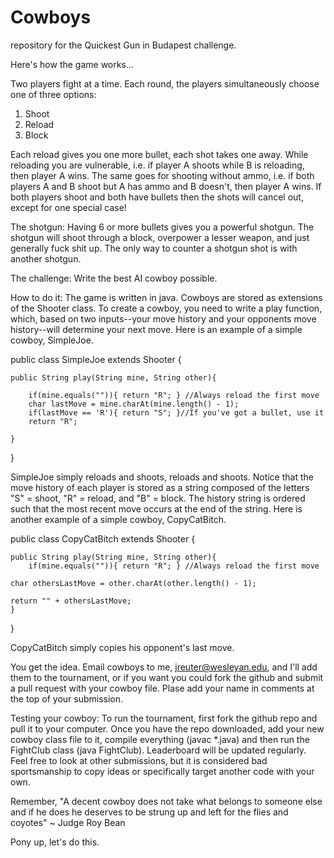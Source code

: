Cowboys
=======

repository for the Quickest Gun in Budapest challenge.

Here's how the game works...

Two players fight at a time.
Each round, the players simultaneously choose one of three options:
1. Shoot
2. Reload
3. Block

Each reload gives you one more bullet, each shot takes one away.
While reloading you are vulnerable, i.e. if player A shoots while B is reloading, then player A wins.
The same goes for shooting without ammo, i.e. if both players A and B shoot but A has ammo and B doesn't, then player A wins.
If both players shoot and both have bullets then the shots will cancel out, except for one special case!

The shotgun:
Having 6 or more bullets gives you a powerful shotgun. The shotgun will shoot through a block, overpower a lesser weapon, and just generally fuck shit up. The only way to counter a shotgun shot is with another shotgun.

The challenge: 
Write the best AI cowboy possible.

How to do it:
The game is written in java. Cowboys are stored as extensions of the Shooter class. To create a cowboy, you need to write a play function, which, based on two inputs--your move history and your opponents move history--will determine your next move. Here is an example of a simple cowboy, SimpleJoe.

public class SimpleJoe extends Shooter {

	public String play(String mine, String other){

		if(mine.equals("")){ return "R"; } //Always reload the first move
		char lastMove = mine.charAt(mine.length() - 1);
		if(lastMove == 'R'){ return "S"; }//If you've got a bullet, use it
		return "R";

	}
}

SimpleJoe simply reloads and shoots, reloads and shoots.
Notice that the move history of each player is stored as a string composed of the letters "S" = shoot, "R" = reload, and "B" = block.
The history string is ordered such that the most recent move occurs at the end of the string.
Here is another example of a simple cowboy, CopyCatBitch.

public class CopyCatBitch extends Shooter {

	public String play(String mine, String other){
		if(mine.equals("")){ return "R"; } //Always reload the first move
		
    char othersLastMove = other.charAt(other.length() - 1);
    
    return "" + othersLastMove;
	}
}

CopyCatBitch simply copies his opponent's last move.

You get the idea.
Email cowboys to me, jreuter@wesleyan.edu, and I'll add them to the tournament, or if you want you could fork the github and submit a pull request with your cowboy file. Plase add your name in comments at the top of your submission.

Testing your cowboy:
To run the tournament, first fork the github repo and pull it to your computer.
Once you have the repo downloaded, add your new cowboy class file to it, compile everything (javac *.java) and then run the FightClub class (java FightClub).
Leaderboard will be updated regularly.
Feel free to look at other submissions, but it is considered bad sportsmanship to copy ideas or specifically target another code with your own.

Remember, "A decent cowboy does not take what belongs to someone else and if he does he deserves to be strung up and left for the flies and coyotes" ~ Judge Roy Bean

Pony up, let's do this.










